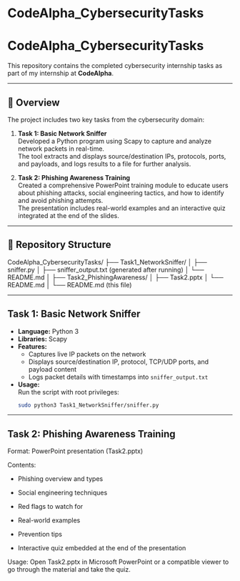 # CodeAlpha_CybersecurityTasks
# CodeAlpha_CybersecurityTasks

This repository contains the completed cybersecurity internship tasks as part of my internship at **CodeAlpha**.

---

## 📝 Overview

The project includes two key tasks from the cybersecurity domain:

1. **Task 1: Basic Network Sniffer**  
   Developed a Python program using Scapy to capture and analyze network packets in real-time.  
   The tool extracts and displays source/destination IPs, protocols, ports, and payloads, and logs results to a file for further analysis.

2. **Task 2: Phishing Awareness Training**  
   Created a comprehensive PowerPoint training module to educate users about phishing attacks, social engineering tactics, and how to identify and avoid phishing attempts.  
   The presentation includes real-world examples and an interactive quiz integrated at the end of the slides.

---

## 📂 Repository Structure
CodeAlpha_CybersecurityTasks/
├── Task1_NetworkSniffer/
│ ├── sniffer.py
│ ├── sniffer_output.txt (generated after running)
│ └── README.md
│
├── Task2_PhishingAwareness/
│ ├── Task2.pptx
│ └── README.md
│
└── README.md (this file)


---

## Task 1: Basic Network Sniffer

- **Language:** Python 3  
- **Libraries:** Scapy  
- **Features:**  
  - Captures live IP packets on the network  
  - Displays source/destination IP, protocol, TCP/UDP ports, and payload content  
  - Logs packet details with timestamps into `sniffer_output.txt`  
- **Usage:**  
  Run the script with root privileges:  
  ```bash
  sudo python3 Task1_NetworkSniffer/sniffer.py

---

## Task 2: Phishing Awareness Training
Format: PowerPoint presentation (Task2.pptx)

Contents:

  - Phishing overview and types

  - Social engineering techniques

  - Red flags to watch for

  - Real-world examples

  - Prevention tips

  - Interactive quiz embedded at the end of the presentation

Usage:
Open Task2.pptx in Microsoft PowerPoint or a compatible viewer to go through the material and take the quiz.
